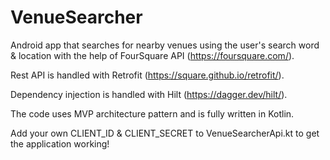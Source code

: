 # VenueSearcher
Android app that searches for nearby venues using the user's search word &amp; location with the help of FourSquare API (https://foursquare.com/).

Rest API is handled with Retrofit (https://square.github.io/retrofit/).

Dependency injection is handled with Hilt (https://dagger.dev/hilt/).

The code uses MVP architecture pattern and is fully written in Kotlin.

Add your own CLIENT_ID & CLIENT_SECRET to VenueSearcherApi.kt to get the application working!
